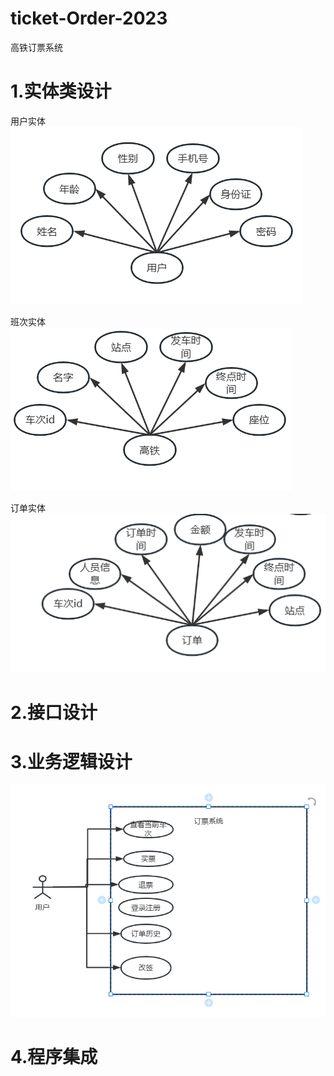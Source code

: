 # ticket-Order-2023
高铁订票系统
# 1.实体类设计
用户实体
![img_1.png](img_1.png)

班次实体
![img_2.png](img_2.png)

订单实体
![img_3.png](img_3.png)
# 2.接口设计

# 3.业务逻辑设计
![img.png](img.png)
# 4.程序集成
